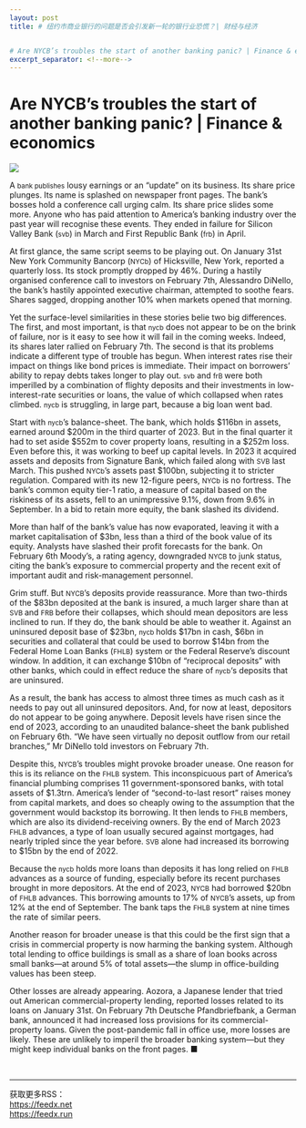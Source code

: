 ```yaml
---
layout: post
title: # 纽约市商业银行的问题是否会引发新一轮的银行业恐慌？| 财经与经济


# Are NYCB’s troubles the start of another banking panic? | Finance & economics
excerpt_separator: <!--more-->
---
```



<!--more-->

# Are NYCB’s troubles the start of another banking panic? | Finance & economics

<img src="https://images.weserv.nl/?url=www.economist.com/img/b/1280/720/90/media-assets/image/20240210_FNP003.jpg" /><div></div><p><span>A</span> <small>bank publishes</small> lousy earnings or an “update” on its business. Its share price plunges. Its name is splashed on newspaper front pages. The bank’s bosses hold a conference call urging calm. Its share price slides some more. Anyone who has paid attention to America’s banking industry over the past year will recognise these events. They ended in failure for Silicon Valley Bank (<small>svb</small>) in March and First Republic Bank (<small>frb</small>) in April. </p><p>At first glance, the same script seems to be playing out. On January 31st New York Community Bancorp (<small>NYCb</small>) of Hicksville, New York, reported a quarterly loss. Its stock promptly dropped by 46%. During a hastily organised conference call to investors on February 7th, Alessandro DiNello, the bank’s hastily appointed executive chairman, attempted to soothe fears. Shares sagged, dropping another 10% when markets opened that morning. </p><div><div><div id="econ-1"></div></div></div><p>Yet the surface-level similarities in these stories belie two big differences. The first, and most important, is that <small>nycb</small> does not appear to be on the brink of failure, nor is it easy to see how it will fail in the coming weeks. Indeed, its shares later rallied on February 7th. The second is that its problems indicate a different type of trouble has begun. When interest rates rise their impact on things like bond prices is immediate. Their impact on borrowers’ ability to repay debts takes longer to play out. <small>svb</small> and <small>frB </small>were both imperilled by a combination of flighty deposits and their investments in low-interest-rate securities or loans, the value of which collapsed when rates climbed. <small>nycb</small> is struggling, in large part, because a big loan went bad. </p><p>Start with <small>nycb</small>’s balance-sheet. The bank, which holds $116bn in assets, earned around $200m in the third quarter of 2023. But in the final quarter it had to set aside $552m to cover property loans, resulting in a $252m loss. Even before this, it was working to beef up capital levels. In 2023 it acquired assets and deposits from Signature Bank, which failed along with <small>SVB</small> last March. This pushed <small>NYCb</small>’s assets past $100bn, subjecting it to stricter regulation. Compared with its new 12-figure peers, <small>NYCb</small> is no fortress. The bank’s common equity tier-1 ratio, a measure of capital based on the riskiness of its assets, fell to an unimpressive 9.1%, down from 9.6% in September. In a bid to retain more equity, the bank slashed its dividend.</p><p>More than half of the bank’s value has now evaporated, leaving it with a market capitalisation of $3bn, less than a third of the book value of its equity. Analysts have slashed their profit forecasts for the bank. On February 6th Moody’s, a rating agency, downgraded <small>NYCB</small> to junk status, citing the bank’s exposure to commercial property and the recent exit of important audit and risk-management personnel.</p><div><div><div id="econ-2"></div></div></div><p>Grim stuff. But <small>NYCB</small>’s deposits provide reassurance. More than two-thirds of the $83bn deposited at the bank is insured, a much larger share than at <small>SVB </small>and <small>FRB </small>before their collapses, which should mean depositors are less inclined to run. If they do, the bank should be able to weather it. Against an uninsured deposit base of $23bn, <small>nycb </small>holds $17bn in cash, $6bn in securities and collateral that could be used to borrow $14bn from the Federal Home Loan Banks (<small>FHLB</small>) system or the Federal Reserve’s discount window. In addition, it can exchange $10bn of “reciprocal deposits” with other banks, which could in effect reduce the share of <small>nycb</small>‘s deposits that are uninsured.</p><p>As a result, the bank has access to almost three times as much cash as it needs to pay out all uninsured depositors. And, for now at least, depositors do not appear to be going anywhere. Deposit levels have risen since the end of 2023, according to an unaudited balance-sheet the bank published on February 6th. “We have seen virtually no deposit outflow from our retail branches,” Mr DiNello told investors on February 7th. </p><p>Despite this, <small>NYCB</small>’s troubles might provoke broader unease. One reason for this is its reliance on the <small>FHLB</small> system. This inconspicuous part of America’s financial plumbing comprises 11 government-sponsored banks, with total assets of $1.3trn. America’s lender of “second-to-last resort” raises money from capital markets, and does so cheaply owing to the assumption that the government would backstop its borrowing. It then lends to <small>FHLB</small> members, which are also its dividend-receiving owners. By the end of March 2023 <small>FHLB</small> advances, a type of loan usually secured against mortgages, had nearly tripled since the year before. <small>SVB</small> alone had increased its borrowing to $15bn by the end of 2022. </p><p>Because the <small>nycb</small> holds more loans than deposits it has long relied on <small>FHLB</small> advances as a source of funding, especially before its recent purchases brought in more depositors. At the end of 2023, <small>NYCB</small> had borrowed $20bn of <small>FHLB</small> advances. This borrowing amounts to 17% of <small>NYCB</small>’s assets, up from 12% at the end of September. The bank taps the <small>FHLB</small> system at nine times the rate of similar peers. </p><p>Another reason for broader unease is that this could be the first sign that a crisis in commercial property is now harming the banking system. Although total lending to office buildings is small as a share of loan books across small banks—at around 5% of total assets—the slump in office-building values has been steep. </p><p>Other losses are already appearing. Aozora, a Japanese lender that tried out American commercial-property lending, reported losses related to its loans on January 31st. On February 7th Deutsche Pfandbriefbank, a German bank, announced it had increased loss provisions for its commercial-property loans. Given the post-pandemic fall in office use, more losses are likely. These are unlikely to imperil the broader banking system—but they might keep individual banks on the front pages. <span>■</span></p><br /><hr /><div>获取更多RSS：<br /><a href="https://feedx.net" style="color: orange;" target="_blank">https://feedx.net</a> <br /><a href="https://feedx.run" style="color: orange;" target="_blank">https://feedx.run</a><br /></div>
